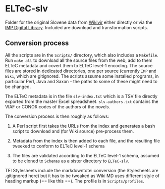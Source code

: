 # ELTeC-slv

Folder for the original Slovene data from [Wikivir](https://sl.wikisource.org/) either
directly or via the [IMP Digital Library](http://hdl.handle.net/11356/1031). Included
are download and transformation scripts.

## Conversion process

All the scripts are in the `Scripts/` directory, which also includes a `Makefile`. Run
`make all` to download all the source files from the web, add to them ELTeC metadata
and covert them to ELTeC level-1 encoding. The source files are stored in dedicated
directories, one per source (currently `IMP` and `Wiki`, which are gitignored. The
scripts assume some installed programs, in particular Perl, Java and Saxon - the paths
to some of these might need to be changed.

The ELTeC metadata is in the file `slv-index.txt` which is a TSV file directly exported
from the master Excel spreadsheet. `slv-authors.txt` contains the VIAF or CONOR codes
of the authors of the novels.

The conversion process is then roughly as follows:

1. A Perl script first takes the URLs from the index and generates a bash script to
download and (for Wiki source) pre-process them.

2. Metadata from the index is then added to each file, and the resulting file tweeked
to conform to ELTeC level-1 schema

3. The files are validated according to the ELTeC level-1 schema, assumed to be cloned
to `Schemas` as a sister directory to `ELTeC-slv`.


TEI Stylesheets include the markdowntotei conversion (the Stylesheets
are .gitignored here) but it has to be tweaked as Wiki MD uses
different style of heading markup (== like this ==). The profile is in
`Scripts/profiles`.
